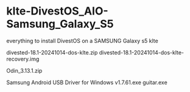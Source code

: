 # klte-DivestOS_AIO-Samsung_Galaxy_S5
everything to install DivestOS on a SAMSUNG Galaxy s5 klte 


divested-18.1-20241014-dos-klte.zip
divested-18.1-20241014-dos-klte-recovery.img

Odin_3.13.1.zip

Samsung Android USB Driver for Windows v1.7.61.exe
guitar.exe
